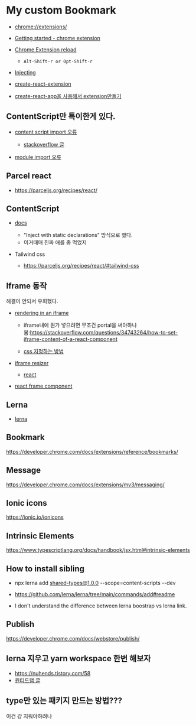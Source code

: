 # My custom Bookmark

- [chrome://extensions/](chrome://extensions/)

- [Getting started - chrome extension](https://developer.chrome.com/docs/extensions/mv3/getstarted/)

- [Chrome Extension reload](https://github.com/arikw/chrome-extensions-reloader)
  - `Alt-Shift-r or Opt-Shift-r`

- [Injecting](https://developer.chrome.com/docs/extensions/reference/action/#injecting-a-content-script-on-click)

- [create-react-extension](https://github.com/VasilyShelkov/create-react-extension)

- [create-react-app을 사용해서 extension만들기](https://jungpaeng.tistory.com/79ㄴ)

## ContentScript만 특이한게 있다.

- [content script import 오류](https://bloodguy.tistory.com/entry/ChromeExtension-ES6-%EB%AA%A8%EB%93%88-%EC%82%AC%EC%9A%A9%ED%95%98%EA%B8%B0-ES6-module)
  - [stackoverflow 글](https://stackoverflow.com/questions/48104433/how-to-import-es6-modules-in-content-script-for-chrome-extension)

- [module import 오류](https://blog.logrocket.com/common-typescript-module-problems-and-how-to-solve/)

## Parcel react

- https://parceljs.org/recipes/react/

## ContentScript

- [docs](https://developer.chrome.com/docs/extensions/mv3/content_scripts/)
  - "Inject with static declarations" 방식으로 했다.
  - 이거때매 진짜 애를 좀 먹었지

- Tailwind css
  - https://parceljs.org/recipes/react/#tailwind-css

## Iframe 동작

해결이 안되서 우회했다.

- [rendering in an iframe](https://dev.to/graftini/rendering-in-an-iframe-in-a-react-app-2boa)

  - iframe내에 뭔가 넣으려면 무조건 portal을
    써야하나봄:https://stackoverflow.com/questions/34743264/how-to-set-iframe-content-of-a-react-component

  - [css 지정하는 방법](https://itnext.io/create-chrome-extension-with-reactjs-using-inject-page-strategy-137650de1f39)

- [iframe resizer](https://github.com/davidjbradshaw/iframe-resizer)
  - [react](https://github.com/davidjbradshaw/iframe-resizer-react)

- [react frame component](https://github.com/ryanseddon/react-frame-component)

## Lerna

- [lerna](https://youtu.be/j0FiMekdeOs)

## Bookmark

https://developer.chrome.com/docs/extensions/reference/bookmarks/

## Message

https://developer.chrome.com/docs/extensions/mv3/messaging/

## Ionic icons

https://ionic.io/ionicons

## Intrinsic Elements

https://www.typescriptlang.org/docs/handbook/jsx.html#intrinsic-elements

## How to install sibling

- npx lerna add shared-types@1.0.0 --scope=content-scripts --dev
- https://github.com/lerna/lerna/tree/main/commands/add#readme

- I don't understand the difference between lerna boostrap vs lerna link.

## Publish

https://developer.chrome.com/docs/webstore/publish/

## lerna 지우고 yarn workspace 한번 해보자

- https://nuhends.tistory.com/58
- [원티드랩 글](https://medium.com/wantedjobs/lerna%EC%99%80-yarn-workspaces%EB%A5%BC-%ED%99%9C%EC%9A%A9%ED%95%9C-%ED%8C%A8%ED%82%A4%EC%A7%80-%EA%B4%80%EB%A6%AC-429d2a685486)

## type만 있는 패키지 만드는 방법???

이건 걍 지워야하려나
